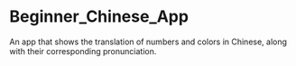 # Beginner_Chinese_App
An app that shows the translation of numbers and colors in Chinese, along with their corresponding pronunciation.
